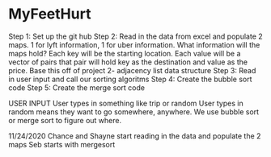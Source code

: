 # MyFeetHurt

Step 1: Set up the git hub
Step 2: Read in the data from excel and populate 2 maps. 1 for lyft information, 1 for uber information.
  What information will the maps hold? Each key will be the starting location. Each value will be a vector of pairs that pair will hold key as the destination and value as the price.
  Base this off of project 2- adjacency list data structure
Step 3: Read in user input and call our sorting algoritms
Step 4: Create the bubble sort code
Step 5: Create the merge sort code


USER INPUT
  User types in something like trip or random
  User types in random means they want to go somewhere, anywhere. We use bubble sort or merge sort to figure out where. 

11/24/2020
Chance and Shayne start reading in the data and populate the 2 maps
Seb starts with mergesort
